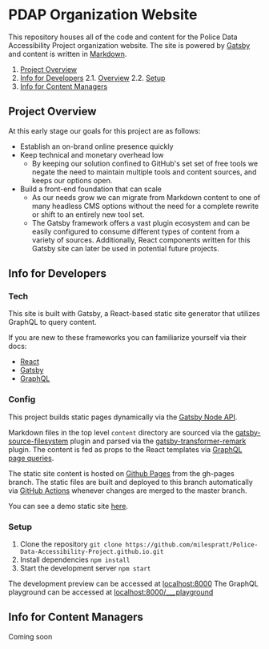 # PDAP Organization Website

This repository houses all of the code and content for the Police Data Accessibility Project organization website. The site is powered by [Gatsby](https://www.gatsbyjs.org/) and content is written in [Markdown](https://github.com/adam-p/markdown-here/wiki/Markdown-Cheatsheet).

1. [Project Overview](#ProjectOverview)
2. [Info for Developers](#InfoforDevelopers)
   2.1. [Overview](#Overview)
   2.2. [Setup](#Setup)
3. [Info for Content Managers](#InfoforContentManagers)

## Project Overview

At this early stage our goals for this project are as follows:

- Establish an on-brand online presence quickly
- Keep technical and monetary overhead low
  - By keeping our solution confined to GitHub's set set of free tools we negate the need to maintain multiple tools and content sources, and keeps our options open.
- Build a front-end foundation that can scale
  - As our needs grow we can migrate from Markdown content to one of many headless CMS options without the need for a complete rewrite or shift to an entirely new tool set.
  - The Gatsby framework offers a vast plugin ecosystem and can be easily configured to consume different types of content from a variety of sources. Additionally, React components written for this Gatsby site can later be used in potential future projects.

## Info for Developers

### Tech

This site is built with Gatsby, a React-based static site generator that utilizes GraphQL to query content.

If you are new to these frameworks you can familiarize yourself via their docs:

- [React](https://reactjs.org/docs/getting-started.html)
- [Gatsby](https://www.gatsbyjs.org/docs/)
- [GraphQL](https://graphql.org/code/#javascript)

### Config

This project builds static pages dynamically via the [Gatsby Node API](https://www.gatsbyjs.org/docs/node-apis/).

Markdown files in the top level `content` directory are sourced via the [gatsby-source-filesystem](https://www.gatsbyjs.org/packages/gatsby-source-filesystem/?=file) plugin and parsed via the [gatsby-transformer-remark](https://www.gatsbyjs.org/packages/gatsby-transformer-remark/?=markd) plugin. The content is fed as props to the React templates via [GraphQL page queries](https://www.gatsbyjs.org/docs/page-query/).

The static site content is hosted on [Github Pages](https://pages.github.com/) from the gh-pages branch. The static files are built and deployed to this branch automatically via [GitHub Actions](https://github.com/features/actions) whenever changes are merged to the master branch.

You can see a demo static site [here](https://milespratt.github.io/Police-Data-Accessibility-Project.github.io).

### Setup

1. Clone the repository
   `git clone https://github.com/milespratt/Police-Data-Accessibility-Project.github.io.git`
2. Install dependencies
   `npm install`
3. Start the development server
   `npm start`

The development preview can be accessed at [localhost:8000](http://localhost:8000)
The GraphQL playground can be accessed at [localhost:8000/\_\_\_playground](http://localhost:8000/___playground)

## Info for Content Managers

Coming soon

